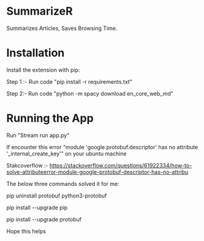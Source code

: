 # SummarizeR

Summarizes Articles, Saves Browsing Time.

# Installation

Install the extension with pip:

Step 1 :- Run code "pip install -r requirements.txt"

Step 2:- Run code "python -m spacy download en_core_web_md"
  
# Running the App

Run "Stream run app.py" 

If encounter this error "module 'google.protobuf.descriptor' has no attribute '_internal_create_key'" on your ubuntu machine 

Stakcoverflow :- https://stackoverflow.com/questions/61922334/how-to-solve-attributeerror-module-google-protobuf-descriptor-has-no-attribu

The below three commands solved it for me:

pip uninstall protobuf python3-protobuf

pip install --upgrade pip

pip install --upgrade protobuf

Hope this helps
